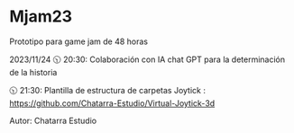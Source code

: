 # Mjam23
Prototipo para game jam de 48 horas

2023/11/24 
🕥 20:30: Colaboración con IA chat  GPT para la determinación de la historia 

🕥 21:30: Plantilla de estructura de carpetas Joytick : https://github.com/Chatarra-Estudio/Virtual-Joytick-3d 

Autor: Chatarra Estudio
